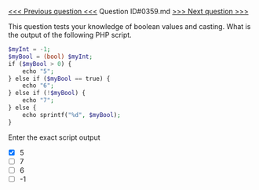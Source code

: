 [<<< Previous question <<<](0358.md)  Question ID#0359.md  [>>> Next question >>>](0360.md) 

This question tests your knowledge of boolean values and casting. What is the output of the following PHP script.

```php
$myInt = -1;
$myBool = (bool) $myInt;
if ($myBool > 0) {
    echo "5";
} else if ($myBool == true) {
    echo "6";
} else if (!$myBool) {
    echo "7";
} else {
    echo sprintf("%d", $myBool);
}
```
Enter the exact script output

- [x] 5
- [ ] 7
- [ ] 6
- [ ] -1
